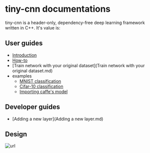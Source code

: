 # tiny-cnn documentations

tiny-cnn is a header-only, dependency-free deep learning framework written in C++. It's value is:

## User guides
- [Introduction](../readme.md)
- [How-to](How-Tos.md)
- [Train network with your original dataset](Train network with your original dataset.md)
- examples
    - [MNIST classification](../examples/mnist/readme.md)
    - [Cifar-10 classification](../examples/mnist/readme.md)
    - [Importing caffe's model](../examples/caffe_converter/readme.md)

## Developer guides
- [Adding a new layer](Adding a new layer.md)

## Design

![url](http://uml.mvnsearch.org/github/edgarriba/tiny-cnn/blob/feat/generic-computational-graph-device-abstraction/doc/device-abstraction-uml.puml)

